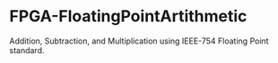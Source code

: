 # FPGA-FloatingPointArtithmetic
Addition, Subtraction, and Multiplication using IEEE-754 Floating Point standard.
